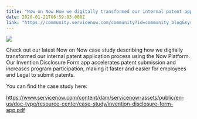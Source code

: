 ```yaml
---
title: "Now on Now How we digitally transformed our internal patent application process using the Now Platform"
date: 2020-01-21T06:59:03.000Z
link: "https://community.servicenow.com/community?id=community_blog&sys_id=142fae14db668450feb1a851ca96192a"
---
```

<p><img style="max-width: 100%; max-height: 480px;" src="https://community.servicenow.com/251eaa90db668450feb1a851ca9619d4.iix" /></p>
<p>Check out our latest Now on Now case study describing how we digitally transformed our internal patent application process using the Now Platform. Our Invention Disclosure Form app accelerates patent submission and increases program participation, making it faster and easier for employees and Legal to submit patents. </p>
<p>You can find the case study here:</p>
<p><a href="https://www.servicenow.com/content/dam/servicenow-assets/public/en-us/doc-type/resource-center/case-study/invention-disclosure-form-app.pdf" rel="nofollow">https://www.servicenow.com/content/dam/servicenow-assets/public/en-us/doc-type/resource-center/case-study/invention-disclosure-form-app.pdf</a>  </p>